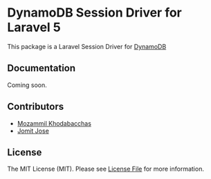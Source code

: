 # DynamoDB Session Driver for Laravel 5

This package is a Laravel Session Driver for [DynamoDB](https://aws.amazon.com/dynamodb)

## Documentation 
Coming soon. 

## Contributors
- [Mozammil Khodabacchas](https://github.com/mozammil)
- [Jomit Jose](https://github.com/jomoos)

## License

The MIT License (MIT). Please see [License File](license.md) for more information.

